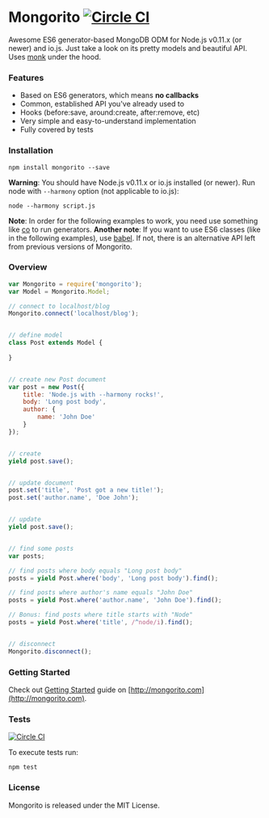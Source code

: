 # Mongorito [![Circle CI](https://circleci.com/gh/vdemedes/mongorito.svg?style=svg)](https://circleci.com/gh/vdemedes/mongorito)

Awesome ES6 generator-based MongoDB ODM for Node.js v0.11.x (or newer) and io.js.
Just take a look on its pretty models and beautiful API. 
Uses [monk](https://github.com/Automattic/monk) under the hood.


### Features

- Based on ES6 generators, which means **no callbacks**
- Common, established API you've already used to
- Hooks (before:save, around:create, after:remove, etc)
- Very simple and easy-to-understand implementation
- Fully covered by tests


### Installation

```
npm install mongorito --save
```

**Warning**: You should have Node.js v0.11.x or io.js installed (or newer). Run node with `--harmony` option (not applicable to io.js):

```
node --harmony script.js
```

**Note**: In order for the following examples to work, you need use something like [co](https://github.com/tj/co) to run generators.
**Another note**: If you want to use ES6 classes (like in the following examples), use [babel](https://github.com/babel/babel). If not, there is an alternative API left from previous versions of Mongorito.


### Overview

```javascript
var Mongorito = require('mongorito');
var Model = Mongorito.Model;

// connect to localhost/blog
Mongorito.connect('localhost/blog');


// define model
class Post extends Model {
	
}


// create new Post document
var post = new Post({
    title: 'Node.js with --harmony rocks!',
    body: 'Long post body',
    author: {
        name: 'John Doe'
    }
});


// create
yield post.save();


// update document
post.set('title', 'Post got a new title!');
post.set('author.name', 'Doe John');


// update
yield post.save();


// find some posts
var posts;

// find posts where body equals "Long post body"
posts = yield Post.where('body', 'Long post body').find();

// find posts where author's name equals "John Doe"
posts = yield Post.where('author.name', 'John Doe').find();

// Bonus: find posts where title starts with "Node"
posts = yield Post.where('title', /^node/i).find();


// disconnect
Mongorito.disconnect();
```


### Getting Started

Check out [Getting Started](http://mongorito.com/guides/getting-started) guide on [http://mongorito.com](http://mongorito.com).


### Tests

[![Circle CI](https://circleci.com/gh/vdemedes/mongorito.svg?style=svg)](https://circleci.com/gh/vdemedes/mongorito)

To execute tests run:

```
npm test
```


### License

Mongorito is released under the MIT License.
